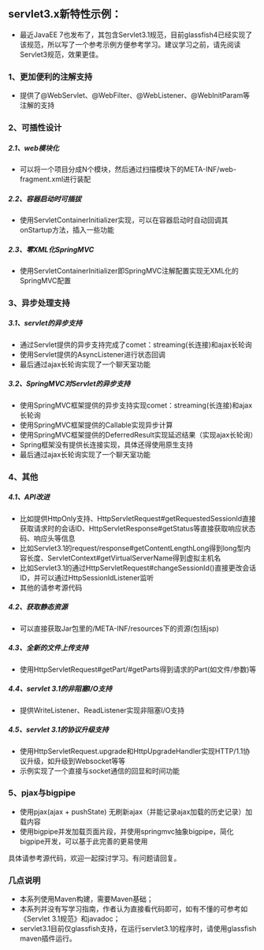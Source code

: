 ## servlet3.x新特性示例：
* 最近JavaEE 7也发布了，其包含Servlet3.1规范，目前glassfish4已经实现了该规范，所以写了一个参考示例方便参考学习。建议学习之前，请先阅读Servlet3规范，效果更佳。

### 1、更加便利的注解支持
* 提供了@WebServlet、@WebFilter、@WebListener、@WebInitParam等注解的支持

### 2、可插性设计
##### 2.1、web模块化
* 可以将一个项目分成N个模块，然后通过扫描模块下的META-INF/web-fragment.xml进行装配

##### 2.2、容器启动时可插拔
* 使用ServletContainerInitializer实现，可以在容器启动时自动回调其onStartup方法，插入一些功能

##### 2.3、零XML化SpringMVC
* 使用ServletContainerInitializer即SpringMVC注解配置实现无XML化的SpringMVC配置

### 3、异步处理支持
##### 3.1、servlet的异步支持
* 通过Servlet提供的异步支持完成了comet：streaming(长连接)和ajax长轮询
* 使用Servlet提供的AsyncListener进行状态回调
* 最后通过ajax长轮询实现了一个聊天室功能

##### 3.2、SpringMVC对Servlet的异步支持
* 使用SpringMVC框架提供的异步支持实现comet：streaming(长连接)和ajax长轮询
* 使用SpringMVC框架提供的Callable实现异步计算
* 使用SpringMVC框架提供的DeferredResult实现延迟结果（实现ajax长轮询）
* Spring框架没有提供长连接实现，具体还得使用原生支持
* 最后通过ajax长轮询实现了一个聊天室功能

### 4、其他
##### 4.1、API改进
* 比如提供HttpOnly支持、HttpServletRequest#getRequestedSessionId直接获取请求时的会话ID、HttpServletResponse#getStatus等直接获取响应状态码、响应头等信息
* 比如Servlet3.1的request/response#getContentLengthLong得到long型内容长度、ServletContext#getVirtualServerName得到虚拟主机名
* 比如Servlet3.1的通过HttpServletRequest#changeSessionId()直接更改会话ID，并可以通过HttpSessionIdListener监听
* 其他的请参考源代码

##### 4.2、获取静态资源
* 可以直接获取Jar包里的/META-INF/resources下的资源(包括jsp)

##### 4.3、全新的文件上传支持
* 使用HttpServletRequest#getPart/#getParts得到请求的Part(如文件/参数)等

##### 4.4、servlet 3.1的非阻塞I/O支持
* 提供WriteListener、ReadListener实现非阻塞I/O支持

##### 4.5、servlet 3.1的协议升级支持
* 使用HttpServletRequest.upgrade和HttpUpgradeHandler实现HTTP/1.1协议升级，如升级到Websocket等等
* 示例实现了一个直接与socket通信的回显和时间功能

### 5、pjax与bigpipe
* 使用pjax(ajax + pushState) 无刷新ajax（并能记录ajax加载的历史记录）加载内容
* 使用bigpipe并发加载页面片段，并使用springmvc抽象bigpipe，简化bigpipe开发，可以基于此完善的更易使用

具体请参考源代码，欢迎一起探讨学习。有问题请回复。

### 几点说明
* 本系列使用Maven构建，需要Maven基础；
* 本系列并没有写学习指南，作者认为直接看代码即可，如有不懂的可参考如《Servlet 3.1规范》和javadoc；
* servlet3.1目前仅glassfish支持，在运行servlet3.1的程序时，请使用glassfish maven插件运行。

